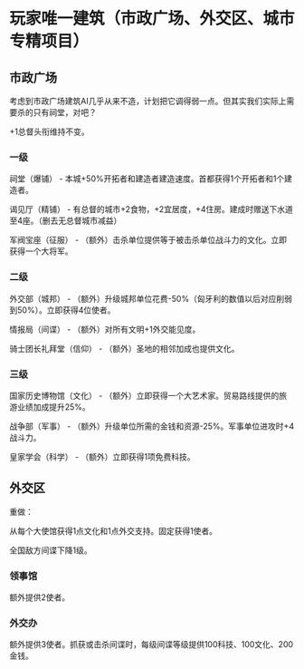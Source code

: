 # 玩家唯一建筑（市政广场、外交区、城市专精项目）

## 市政广场

考虑到市政广场建筑AI几乎从来不造，计划把它调得弱一点。但其实我们实际上需要杀的只有祠堂，对吧？

+1总督头衔维持不变。

### 一级

祠堂（爆铺） - 本城+50%开拓者和建造者建造速度。首都获得1个开拓者和1个建造者。

谒见厅（精铺） - 有总督的城市+2食物，+2宜居度，+4住房。建成时赠送下水道至4座。（删去无总督城市减益）

军阀宝座（征服） - （额外）击杀单位提供等于被击杀单位战斗力的文化。立即获得一个大将军。

### 二级

外交部（城邦） - （额外）升级城邦单位花费-50%（匈牙利的数值以后对应削弱到50%）。立即获得4位使者。

情报局（间谍） - （额外）对所有文明+1外交能见度。

骑士团长礼拜堂（信仰） - （额外）圣地的相邻加成也提供文化。

### 三级

国家历史博物馆（文化） - （额外）立即获得一个大艺术家。贸易路线提供的旅游业绩加成提升25%。

战争部（军事） - （额外）升级单位所需的金钱和资源-25%。军事单位进攻时+4战斗力。

皇家学会（科学） - （额外）立即获得1项免费科技。

## 外交区

重做：

从每个大使馆获得1点文化和1点外交支持。固定获得1使者。

全国敌方间谍下降1级。

### 领事馆

额外提供2使者。

### 外交办

额外提供3使者。抓获或击杀间谍时，每级间谍等级提供100科技、100文化、200金钱。